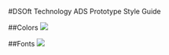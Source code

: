 #DSOft Technology ADS Prototype Style Guide

##Colors
![](http://i.imgur.com/KtazqDx.png)

##Fonts
![](http://i.imgur.com/tuBgUMK.png)
